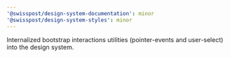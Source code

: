 ```yaml
---
'@swisspost/design-system-documentation': minor
'@swisspost/design-system-styles': minor
---
```


Internalized bootstrap interactions utilities (pointer-events and user-select) into the design system.
